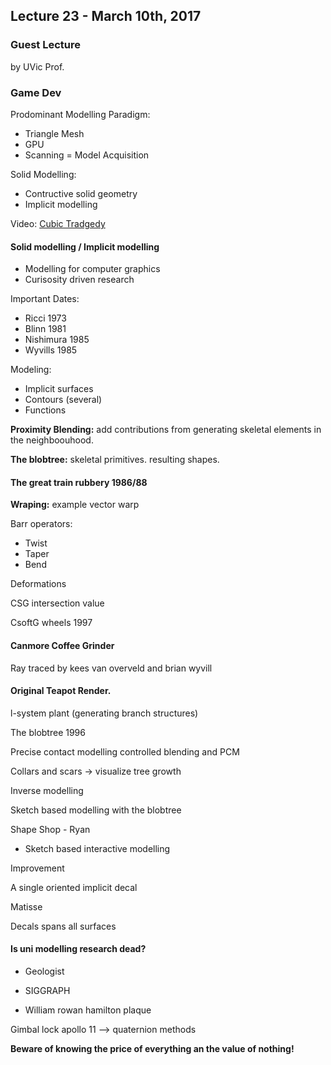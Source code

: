 ## Lecture 23 - March 10th, 2017

### Guest Lecture
by UVic Prof.

### Game Dev

Prodominant Modelling Paradigm: 

* Triangle Mesh
* GPU
* Scanning = Model Acquisition 

Solid Modelling: 

* Contructive solid geometry
* Implicit modelling

Video: [Cubic Tradgedy ](https://www.youtube.com/watch?v=FOOynE1F4P4)


#### Solid modelling / Implicit modelling

* Modelling for computer graphics
* Curisosity driven research

Important Dates:

* Ricci 1973
* Blinn 1981
* Nishimura 1985
* Wyvills 1985

Modeling: 

* Implicit surfaces
* Contours (several)
* Functions

**Proximity Blending:** add contributions from generating skeletal elements in the neighboouhood.

**The blobtree:** skeletal primitives.
resulting shapes.

#### The great train rubbery 1986/88

**Wraping:** example vector warp

Barr operators:

* Twist
* Taper
* Bend

Deformations

CSG intersection value

CsoftG wheels 1997

#### Canmore Coffee Grinder
Ray traced by kees van overveld and brian wyvill

#### Original Teapot Render.

l-system plant (generating branch structures)

The blobtree 1996

Precise contact modelling controlled blending and PCM

Collars and scars -> visualize tree growth

Inverse modelling

Sketch based modelling with the blobtree

Shape Shop - Ryan 

* Sketch based interactive modelling

Improvement

A single oriented implicit decal

Matisse

Decals spans all surfaces

#### Is uni modelling research dead?

* Geologist
* SIGGRAPH

* William rowan hamilton plaque 

Gimbal lock apollo 11 --> quaternion methods

**Beware of knowing the price of everything an the value of nothing!**
